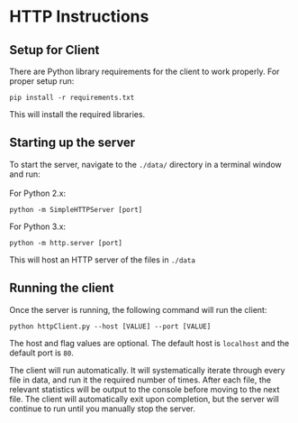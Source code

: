 # HTTP Instructions

## Setup for Client
There are Python library requirements for the client to work properly. For proper setup run:
```
pip install -r requirements.txt
```
This will install the required libraries.


## Starting up the server
To start the server, navigate to the `./data/` directory in a terminal window and run:<br><br>
For Python 2.x:
```
python -m SimpleHTTPServer [port]
```

For Python 3.x:
```
python -m http.server [port]
```
This will host an HTTP server of the files in `./data`

## Running the client
Once the server is running, the following command will run the client:<br>
```
python httpClient.py --host [VALUE] --port [VALUE]
```
The host and flag values are optional. The default host is `localhost` and the default port is `80`.<br>

The client will run automatically. It will systematically iterate through every file in data, and run it the required number of times. After each file, the relevant statistics will be output to the console before moving to the next file. The client will automatically exit upon completion, but the server will continue to run until you manually stop the server.
